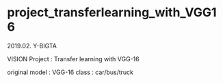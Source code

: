 # project_transferlearning_with_VGG16

2019.02. Y-BIGTA

VISION Project : Transfer learning with VGG-16

original model : VGG-16
class : car/bus/truck
